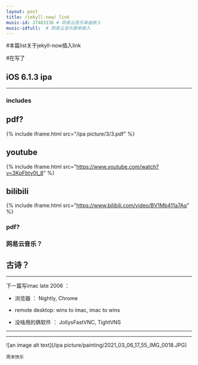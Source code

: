 ```yaml
---
layout: post
title: /jekyll-now/ link
music-id: 27483136 # 网易云音乐单曲嵌入
music-idfull:  # 网易云音乐歌单嵌入
---
```


#本篇list关于jekyll-now插入link

#在写了


## iOS 6.1.3 ipa ##
----
### includes

## **pdf?**

{% include iframe.html src="/ipa picture/3/3.pdf" %}

## **youtube**

{% include iframe.html src="https://www.youtube.com/watch?v=3KpFbty0t_8" %}

## **bilibili**

{% include iframe.html src="https://www.bilibili.com/video/BV1Mb411a7Aq" %}

### **pdf?**

### **网易云音乐？** 




## 古诗？ ##
----

下一篇写imac late 2006 ：

* 浏览器 ： Nightly, Chrome

* remote desktop: wins to imac, imac to wins

* 没啥用的俩软件 ： JollysFastVNC, TightVNS

----
****

![an image alt text](/ipa picture/painting/2021_03_06_17_55_IMG_0018.JPG)

`周末快乐`
